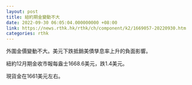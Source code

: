 ```yaml
---
layout: post
title: 紐約期金變動不大
date: 2022-09-30 06:05:04.000000000 +08:00
link: https://news.rthk.hk/rthk/ch/component/k2/1669057-20220930.htm
categories: rthk
---
```


外圍金價變動不大。美元下跌抵銷美債孳息率上升的負面影響。

紐約12月期金收市報每盎士1668.6美元，跌1.4美元。

現貨金在1661美元左右。
